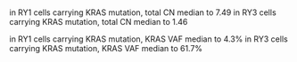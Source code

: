 # 
in RY1 cells carrying KRAS mutation, total CN median to 7.49
in RY3 cells carrying KRAS mutation, total CN median to 1.46

in RY1 cells carrying KRAS mutation, KRAS VAF median to 4.3%
in RY3 cells carrying KRAS mutation, KRAS VAF median to 61.7%

